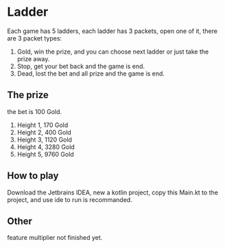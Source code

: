 # Ladder

Each game has 5 ladders, each ladder has 3 packets, open one of it, there are 3 packet types:

1. Gold, win the prize, and you can choose next ladder or just take the prize away.
2. Stop, get your bet back and the game is end.
3. Dead, lost the bet and all prize and the game is end.

## The prize

the bet is 100 Gold.

1. Height 1, 170 Gold
2. Height 2, 400 Gold
3. Height 3, 1120 Gold
4. Height 4, 3280 Gold
5. Height 5, 9760 Gold

## How to play

Download the Jetbrains IDEA, new a kotlin project, copy this Main.kt to the project, and use ide to run is recommanded.

## Other

feature multiplier not finished yet.